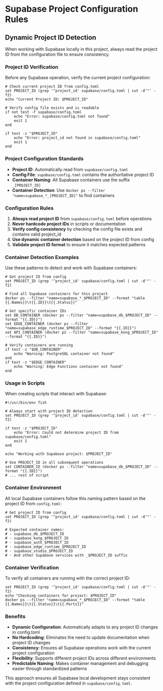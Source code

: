 # Supabase Project Configuration Rules

## Dynamic Project ID Detection

When working with Supabase locally in this project, always read the project ID from the configuration file to ensure consistency.

### Project ID Verification

Before any Supabase operation, verify the current project configuration:

```fish
# Check current project ID from config.toml
set PROJECT_ID (grep '^project_id' supabase/config.toml | cut -d'"' -f2)
echo "Current Project ID: $PROJECT_ID"

# Verify config file exists and is readable
if not test -f supabase/config.toml
    echo "Error: supabase/config.toml not found"
    exit 1
end

if test -z "$PROJECT_ID"
    echo "Error: project_id not found in supabase/config.toml"
    exit 1
end
```

### Project Configuration Standards

- **Project ID**: Automatically read from `supabase/config.toml`
- **Config File**: `supabase/config.toml` contains the authoritative project ID
- **Container Naming**: All Supabase containers use the suffix `_[PROJECT_ID]`
- **Container Detection**: Use `docker ps --filter "name=supabase_*_[PROJECT_ID]"` to find containers

### Configuration Rules

1. **Always read project ID** from `supabase/config.toml` before operations
2. **Never hardcode project IDs** in scripts or documentation
3. **Verify config consistency** by checking the config file exists and contains valid project_id
4. **Use dynamic container detection** based on the project ID from config
5. **Validate project ID format** to ensure it matches expected patterns
### Container Detection Examples

Use these patterns to detect and work with Supabase containers:

```fish
# Get project ID from config
set PROJECT_ID (grep '^project_id' supabase/config.toml | cut -d'"' -f2)

# Find all Supabase containers for this project
docker ps --filter "name=supabase_*_$PROJECT_ID" --format "table {{.Names}}\t{{.ID}}\t{{.Status}}"

# Get specific container IDs
set DB_CONTAINER (docker ps --filter "name=supabase_db_$PROJECT_ID" --format "{{.ID}}")
set EDGE_CONTAINER (docker ps --filter "name=supabase_edge_runtime_$PROJECT_ID" --format "{{.ID}}")
set API_CONTAINER (docker ps --filter "name=supabase_kong_$PROJECT_ID" --format "{{.ID}}")

# Verify containers are running
if test -z "$DB_CONTAINER"
    echo "Warning: PostgreSQL container not found"
end
if test -z "$EDGE_CONTAINER"
    echo "Warning: Edge Functions container not found"
end
```

### Usage in Scripts

When creating scripts that interact with Supabase:

```fish
#!/usr/bin/env fish

# Always start with project ID detection
set PROJECT_ID (grep '^project_id' supabase/config.toml | cut -d'"' -f2)

if test -z "$PROJECT_ID"
    echo "Error: Could not determine project ID from supabase/config.toml"
    exit 1
end

echo "Working with Supabase project: $PROJECT_ID"

# Use PROJECT_ID in all subsequent operations
set CONTAINER_ID (docker ps --filter "name=supabase_db_$PROJECT_ID" --format "{{.ID}}")
# ... rest of script
```

### Container Environment

All local Supabase containers follow this naming pattern based on the project ID from `config.toml`:

```fish
# Get project ID from config
set PROJECT_ID (grep '^project_id' supabase/config.toml | cut -d'"' -f2)

# Expected container names:
# - supabase_db_$PROJECT_ID
# - supabase_kong_$PROJECT_ID
# - supabase_auth_$PROJECT_ID
# - supabase_edge_runtime_$PROJECT_ID
# - supabase_studio_$PROJECT_ID
# - And other Supabase services with _$PROJECT_ID suffix
```

### Container Verification

To verify all containers are running with the correct project ID:

```fish
set PROJECT_ID (grep '^project_id' supabase/config.toml | cut -d'"' -f2)
echo "Checking containers for project: $PROJECT_ID"
docker ps --filter "name=supabase_*_$PROJECT_ID" --format "table {{.Names}}\t{{.Status}}\t{{.Ports}}"
```

### Benefits

- **Dynamic Configuration**: Automatically adapts to any project ID changes in config.toml
- **No Hardcoding**: Eliminates the need to update documentation when project ID changes
- **Consistency**: Ensures all Supabase operations work with the current project configuration
- **Flexibility**: Supports different project IDs across different environments
- **Predictable Naming**: Makes container management and debugging easier through standardized patterns

This approach ensures all Supabase local development stays consistent with the project configuration defined in `supabase/config.toml`.